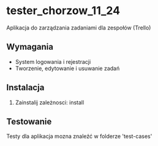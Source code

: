 # tester_chorzow_11_24

Aplikacja do zarządzania zadaniami dla zespołów (Trello)

## Wymagania
- System logowania i rejestracji
- Tworzenie, edytowanie i usuwanie zadań

## Instalacja
1. Zainstalij zależnosci:
<comand> install <path>

## Testowanie
Testy dla aplikacja mozna znaleźć w folderze 'test-cases'
